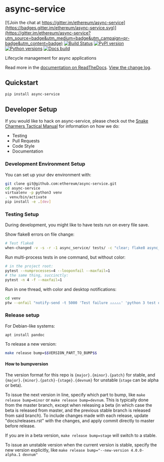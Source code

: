 # async-service

[![Join the chat at https://gitter.im/ethereum/async-service](https://badges.gitter.im/ethereum/async-service.svg)](https://gitter.im/ethereum/async-service?utm_source=badge&utm_medium=badge&utm_campaign=pr-badge&utm_content=badge)
[![Build Status](https://circleci.com/gh/ethereum/async-service.svg?style=shield)](https://circleci.com/gh/ethereum/async-service)
[![PyPI version](https://badge.fury.io/py/async-service.svg)](https://badge.fury.io/py/async-service)
[![Python versions](https://img.shields.io/pypi/pyversions/async-service.svg)](https://pypi.python.org/pypi/async-service)
[![Docs build](https://readthedocs.org/projects/async-service/badge/?version=latest)](http://async-service.readthedocs.io/en/latest/?badge=latest)
   

Lifecycle management for async applications

Read more in the [documentation on ReadTheDocs](https://async-service.readthedocs.io/). [View the change log](https://async-service.readthedocs.io/en/latest/releases.html).

## Quickstart

```sh
pip install async-service
```

## Developer Setup

If you would like to hack on async-service, please check out the [Snake Charmers
Tactical Manual](https://github.com/ethereum/snake-charmers-tactical-manual)
for information on how we do:

- Testing
- Pull Requests
- Code Style
- Documentation

### Development Environment Setup

You can set up your dev environment with:

```sh
git clone git@github.com:ethereum/async-service.git
cd async-service
virtualenv -p python3 venv
. venv/bin/activate
pip install -e .[dev]
```

### Testing Setup

During development, you might like to have tests run on every file save.

Show flake8 errors on file change:

```sh
# Test flake8
when-changed -v -s -r -1 async_service/ tests/ -c "clear; flake8 async_service tests && echo 'flake8 success' || echo 'error'"
```

Run multi-process tests in one command, but without color:

```sh
# in the project root:
pytest --numprocesses=4 --looponfail --maxfail=1
# the same thing, succinctly:
pytest -n 4 -f --maxfail=1
```

Run in one thread, with color and desktop notifications:

```sh
cd venv
ptw --onfail "notify-send -t 5000 'Test failure ⚠⚠⚠⚠⚠' 'python 3 test on async-service failed'" ../tests ../async_service
```

### Release setup

For Debian-like systems:
```
apt install pandoc
```

To release a new version:

```sh
make release bump=$$VERSION_PART_TO_BUMP$$
```

#### How to bumpversion

The version format for this repo is `{major}.{minor}.{patch}` for stable, and
`{major}.{minor}.{patch}-{stage}.{devnum}` for unstable (`stage` can be alpha or beta).

To issue the next version in line, specify which part to bump,
like `make release bump=minor` or `make release bump=devnum`. This is typically done from the
master branch, except when releasing a beta (in which case the beta is released from master,
and the previous stable branch is released from said branch). To include changes made with each
release, update "docs/releases.rst" with the changes, and apply commit directly to master 
before release.

If you are in a beta version, `make release bump=stage` will switch to a stable.

To issue an unstable version when the current version is stable, specify the
new version explicitly, like `make release bump="--new-version 4.0.0-alpha.1 devnum"`
